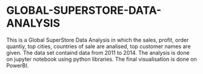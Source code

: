 # GLOBAL-SUPERSTORE-DATA-ANALYSIS
This is a Global SuperStore Data Analysis in which the sales, profit, order quantiy, top cities, countries of sale are analised, top customer names are given.
The data set containd data from 2011 to 2014.
The analysis is done on jupyter notebook using python libraries.
The final visualisation is done on PowerBI.
